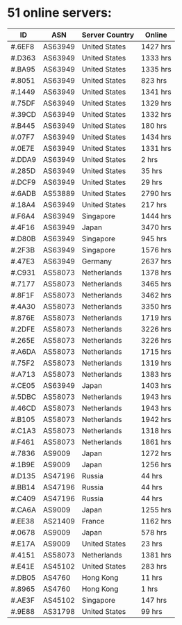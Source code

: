 # 51 online servers:

| ID | ASN | Server Country | Online |
| ------ | ------ | ------ | ------ |
| #.6EF8 | AS63949 | United States | 1427 hrs |
| #.D363 | AS63949 | United States | 1333 hrs |
| #.BA95 | AS63949 | United States | 1335 hrs |
| #.8051 | AS63949 | United States | 823 hrs |
| #.1449 | AS63949 | United States | 1341 hrs |
| #.75DF | AS63949 | United States | 1329 hrs |
| #.39CD | AS63949 | United States | 1332 hrs |
| #.B445 | AS63949 | United States | 180 hrs |
| #.07F7 | AS63949 | United States | 1434 hrs |
| #.0E7E | AS63949 | United States | 1331 hrs |
| #.DDA9 | AS63949 | United States | 2 hrs |
| #.285D | AS63949 | United States | 35 hrs |
| #.DCF9 | AS63949 | United States | 29 hrs |
| #.6ADB | AS53889 | United States | 2790 hrs |
| #.18A4 | AS63949 | United States | 217 hrs |
| #.F6A4 | AS63949 | Singapore | 1444 hrs |
| #.4F16 | AS63949 | Japan | 3470 hrs |
| #.D80B | AS63949 | Singapore | 945 hrs |
| #.2F3B | AS63949 | Singapore | 1576 hrs |
| #.47E3 | AS63949 | Germany | 2637 hrs |
| #.C931 | AS58073 | Netherlands | 1378 hrs |
| #.7177 | AS58073 | Netherlands | 3465 hrs |
| #.8F1F | AS58073 | Netherlands | 3462 hrs |
| #.4A30 | AS58073 | Netherlands | 3350 hrs |
| #.876E | AS58073 | Netherlands | 1719 hrs |
| #.2DFE | AS58073 | Netherlands | 3226 hrs |
| #.265E | AS58073 | Netherlands | 3226 hrs |
| #.A6DA | AS58073 | Netherlands | 1715 hrs |
| #.75F2 | AS58073 | Netherlands | 1319 hrs |
| #.A713 | AS58073 | Netherlands | 1383 hrs |
| #.CE05 | AS63949 | Japan | 1403 hrs |
| #.5DBC | AS58073 | Netherlands | 1943 hrs |
| #.46CD | AS58073 | Netherlands | 1943 hrs |
| #.B105 | AS58073 | Netherlands | 1942 hrs |
| #.C1A3 | AS58073 | Netherlands | 1318 hrs |
| #.F461 | AS58073 | Netherlands | 1861 hrs |
| #.7836 | AS9009 | Japan | 1272 hrs |
| #.1B9E | AS9009 | Japan | 1256 hrs |
| #.D135 | AS47196 | Russia | 44 hrs |
| #.BB14 | AS47196 | Russia | 44 hrs |
| #.C409 | AS47196 | Russia | 44 hrs |
| #.CA6A | AS9009 | Japan | 1255 hrs |
| #.EE38 | AS21409 | France | 1162 hrs |
| #.0678 | AS9009 | Japan | 578 hrs |
| #.E17A | AS9009 | United States | 23 hrs |
| #.4151 | AS58073 | Netherlands | 1381 hrs |
| #.E41E | AS45102 | United States | 283 hrs |
| #.DB05 | AS4760 | Hong Kong | 11 hrs |
| #.8965 | AS4760 | Hong Kong | 1 hrs |
| #.AE3F | AS45102 | Singapore | 147 hrs |
| #.9E88 | AS31798 | United States | 99 hrs |


